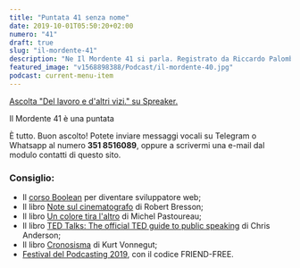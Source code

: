 ```yaml
---
title: "Puntata 41 senza nome"
date: 2019-10-01T05:50:20+02:00
numero: "41"
draft: true
slug: "il-mordente-41"
description: "Ne Il Mordente 41 si parla. Registrato da Riccardo Palombo."
featured_image: "v1568898388/Podcast/il-mordente-40.jpg"
podcast: current-menu-item
---
```


<a class="spreaker-player" href="https://www.spreaker.com/episode/19151494" data-resource="episode_id=19151494" data-width="100%" data-height="200px" data-theme="light" data-playlist="false" data-playlist-continuous="false" data-autoplay="false" data-live-autoplay="false" data-chapters-image="true" data-episode-image-position="right" data-hide-logo="false" data-hide-likes="false" data-hide-comments="false" data-hide-sharing="false" data-hide-download="true">Ascolta "Del lavoro e d&#39;altri vizi." su Spreaker.</a>

Il Mordente 41 è una puntata 

È tutto. Buon ascolto! Potete inviare messaggi vocali su Telegram o Whatsapp al numero <strong>351 8516089</strong>, oppure a scrivermi una e-mail dal modulo contatti di questo sito.

### Consiglio:
<ul>
<li>Il <a href="https://www.boolean.careers/" target="_blank" rel="nofollow" title="Vai al sito di Boolean. Diventa sviluppatore web">corso Boolean</a> per diventare  sviluppatore web;</li>
<li>Il libro <a href="https://amzn.to/2QiZctq" target="_blank" rel="nofollow" title="Vedi il libro Note sul cinematografo">Note sul cinematografo</a> di Robert Bresson;</li>
<li>Il libro <a href="https://amzn.to/2LWVpg6" target="_blank" rel="nofollow" title="Vedi il libro Un colore tira l'altro">Un colore tira l'altro</a> di Michel Pastoureau;</li>
<li>Il libro <a href="https://amzn.to/2ZMEq9Y" target="_blank" rel="nofollow" title="Vedi il libro TED Talks: The official TED guide to public speaking">TED Talks: The official TED guide to public speaking</a> di Chris Anderson;</li>
<li>Il libro <a href="https://amzn.to/2V0lHC4" target="_blank" rel="nofollow" title="Vedi il libro Cronosisma su Amazon">Cronosisma</a> di Kurt Vonnegut;</li>
<li><a href="https://festivaldelpodcasting.eventbrite.co.uk?discount=FRIEND-FREE" title="Festival del Podcasting 2019" target="_blank" rel="nofollow">Festival del Podcasting 2019</a>, con il codice FRIEND-FREE.</li>
</ul>